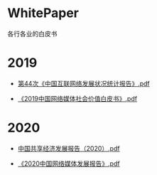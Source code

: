 # WhitePaper
各行各业的白皮书

# 2019

-  [第44次《中国互联网络发展状况统计报告》.pdf](2019/第44次《中国互联网络发展状况统计报告》.pdf) 

-  [《2019中国网络媒体社会价值白皮书》.pdf](2019/《2019中国网络媒体社会价值白皮书》.pdf) 

# 2020

- [中国共享经济发展报告（2020）.pdf](2020/中国共享经济发展报告（2020）.pdf) 

-  [《2020中国网络媒体发展报告》.pdf](2020/《2020中国网络媒体发展报告》.pdf) 

